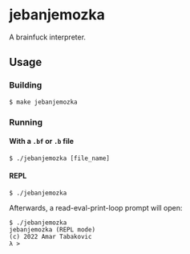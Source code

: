 # jebanjemozka
A brainfuck interpreter.

## Usage
### Building
```plaintext
$ make jebanjemozka
```

### Running
#### With a `.bf` or `.b` file
```plaintext
$ ./jebanjemozka [file_name]
```

#### REPL
```plaintext
$ ./jebanjemozka
```

Afterwards, a read-eval-print-loop prompt will open:

```
$ ./jebanjemozka
jebanjemozka (REPL mode)
(c) 2022 Amar Tabakovic
λ >
```